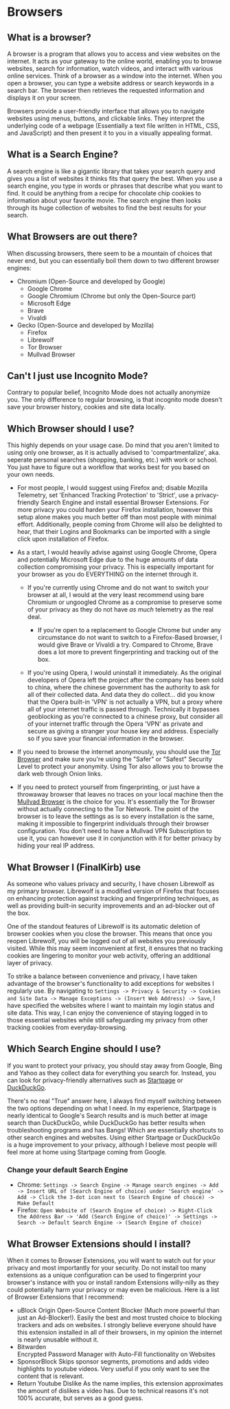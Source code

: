 # Browsers

## What is a browser?

A browser is a program that allows you to access and view websites on the internet. It acts as your gateway to the online world, enabling you to browse websites, search for information, watch videos, and interact with various online services. Think of a browser as a window into the internet. When you open a browser, you can type a website address or search keywords in a search bar. The browser then retrieves the requested information and displays it on your screen.

Browsers provide a user-friendly interface that allows you to navigate websites using menus, buttons, and clickable links. They interpret the underlying code of a webpage (Essentially a text file written in HTML, CSS, and JavaScript) and then present it to you in a visually appealing format.

## What is a Search Engine?

A search engine is like a gigantic library that takes your search query and gives you a list of websites it thinks fits that query the best. When you use a search engine, you type in words or phrases that describe what you want to find. It could be anything from a recipe for chocolate chip cookies to information about your favorite movie. The search engine then looks through its huge collection of websites to find the best results for your search.

## What Browsers are out there?

When discussing browsers, there seem to be a mountain of choices that never end, but you can essentially boil them down to two different browser engines:

- Chromium (Open-Source and developed by Google)
  * Google Chrome
  * Google Chromium (Chrome but only the Open-Source part)
  * Microsoft Edge
  * Brave
  * Vivaldi
- Gecko (Open-Source and developed by Mozilla)
  * Firefox
  * Librewolf
  * Tor Browser
  * Mullvad Browser

## Can't I just use Incognito Mode?

Contrary to popular belief, Incognito Mode does not actually anonymize you. The only difference to regular browsing, is that incognito mode doesn't save your browser history, cookies and site data locally.

## Which Browser should I use?

This highly depends on your usage case. Do mind that you aren't limited to using only one browser, as it is actually advised to 'compartmentalize', aka. seperate personal searches (shopping, banking, etc.) with work or school. You just have to figure out a workflow that works best for you based on your own needs.

- For most people, I would suggest using Firefox and; disable Mozilla Telemetry, set 'Enhanced Tracking Protection' to 'Strict', use a privacy-friendly Search Engine and install essential Browser Extensions. For more privacy you could harden your Firefox installation, however this setup alone makes you much better off than most people with minimal effort. Additionally, people coming from Chrome will also be delighted to hear, that their Logins and Bookmarks can be imported with a single click upon installation of Firefox.

- As a start, I would heavily advise against using Google Chrome, Opera and potentially Microsoft Edge due to the huge amounts of data collection compromising your privacy. This is especially important for your browser as you do EVERYTHING on the internet through it.
  - If you're currently using Chrome and do not want to switch your browser at all, I would at the very least recommend using bare Chromium or ungoogled Chrome as a compromise to preserve some of your privacy as they do not have *as much* telemetry as the real deal.
    - If you're open to a replacement to Google Chrome but under any circumstance do not want to switch to a Firefox-Based browser, I would give Brave or Vivaldi a try. Compared to Chrome, Brave does a lot more to prevent fingerprinting and tracking out of the box.

  - If you're using Opera, I would uninstall it immediately. As the original developers of Opera left the project after the company has been sold to china, where the chinese government has the authority to ask for all of their collected data. And data they do collect... did you know that the Opera built-in 'VPN' is not actually a VPN, but a proxy where all of your internet traffic is passed through. Technically it bypasses geoblocking as you're connected to a chinese proxy, but consider all of your internet traffic through the Opera 'VPN' as private and secure as giving a stranger your house key and address. Especially so if you save your financial information in the browser.

- If you need to browse the internet anonymously, you should use the <a href="https://www.torproject.org/" target="\_blank">Tor Browser</a> and make sure you're using the "Safer" or "Safest" Security Level to protect your anonymity. Using Tor also allows you to browse the dark web through Onion links.
- If you need to protect yourself from fingerprinting, or just have a throwaway browser that leaves no traces on your local machine then the <a href="https://mullvad.net/en/browser" target="\_blank">Mullvad Browser</a> is the choice for you. It's essentially the Tor Browser without actually connecting to the Tor Network. The point of the browser is to leave the settings as is so every installation is the same, making it impossible to fingerprint individuals through their browser configuration. You don't need to have a Mullvad VPN Subscription to use it, you can however use it in conjunction with it for better privacy by hiding your real IP address.

## What Browser I (FinalKirb) use

As someone who values privacy and security, I have chosen Librewolf as my primary browser. Librewolf is a modified version of Firefox that focuses on enhancing protection against tracking and fingerprinting techniques, as well as providing built-in security improvements and an ad-blocker out of the box.

One of the standout features of Librewolf is its automatic deletion of browser cookies when you close the browser. This means that once you reopen Librewolf, you will be logged out of all websites you previously visited. While this may seem inconvenient at first, it ensures that no tracking cookies are lingering to monitor your web activity, offering an additional layer of privacy.

To strike a balance between convenience and privacy, I have taken advantage of the browser's functionality to add exceptions for websites I regularly use. By navigating to `Settings -> Privacy & Security -> Cookies and Site Data -> Manage Exceptions -> (Insert Web Address) -> Save`, I have specified the websites where I want to maintain my login status and site data. This way, I can enjoy the convenience of staying logged in to those essential websites while still safeguarding my privacy from other tracking cookies from everyday-browsing.

## Which Search Engine should I use?

If you want to protect your privacy, you should stay away from Google, Bing and Yahoo as they collect data for everything you search for. Instead, you can look for privacy-friendly alternatives such as <a href="https://www.startpage.com" target="\_blank">Startpage</a> or <a href="https://www.duckduckgo.com" target="\_blank">DuckDuckGo</a>.

There's no real "True" answer here, I always find myself switching between the two options depending on what I need. In my experience, Startpage is nearly identical to Google's Search results and is much better at image search than DuckDuckGo, while DuckDuckGo has better results when troubleshooting programs and has Bangs! Which are essentially shortcuts to other search engines and websites. Using either Startpage or DuckDuckGo is a huge improvement to your privacy, although I believe most people will feel more at home using Startpage coming from Google.

### Change your default Search Engine

- Chrome:   `Settings -> Search Engine -> Manage search engines -> Add -> Insert URL of (Search Engine of choice) under 'Search engine' -> Add -> Click the 3-dot icon next to (Search Engine of choice) -> Make Default`
- Firefox:    `Open Website of (Search Engine of choice) -> Right-Click the Address Bar -> 'Add (Search Engine of choice)' -> Settings -> Search -> Default Search Engine -> (Search Engine of choice)`

## What Browser Extensions should I install?

When it comes to Browser Extensions, you will want to watch out for your privacy and most importantly for your security. Do not install too many extensions as a unique configuration can be used to fingerprint your browser's instance with you or install random Extensions willy-nilly as they could potentially harm your privacy or may even be malicious. Here is a list of Browser Extensions that I recommend:

- uBlock Origin
  Open-Source Content Blocker (Much more powerful than just an Ad-Blocker!). Easily the best and most trusted choice to blocking trackers and ads on websites. I strongly believe everyone should have this extension installed in all of their browsers, in my opinion the internet is nearly unusable without it.
- Bitwarden  
  Encrypted Password Manager with Auto-Fill functionality on Websites
- SponsorBlock
  Skips sponsor segments, promotions and adds video highlights to youtube videos. Very useful if you only want to see the content that is relevant.
- Return Youtube Dislike
  As the name implies, this extension approximates the amount of dislikes a video has. Due to technical reasons it's not 100% accurate, but serves as a good guess.
